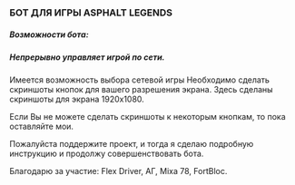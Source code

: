 ### **БОТ ДЛЯ ИГРЫ ASPHALT LEGENDS**
##### Возможности бота:
##### Непрерывно управляет игрой по сети. 
Имеется возможность выбора сетевой игры
Необходимо сделать скриншоты кнопок для вашего разрешения экрана.
Здесь сделаны скриншоты для экрана 1920х1080.

Если Вы не можете сделать скриншоты к некоторым кнопкам, то пока оставляйте мои.

Пожалуйста поддержите проект, и тогда я сделаю подробную инструкцию и продолжу совершенствовать бота.

Благодарю за участие:
Flex Driver,
АГ,
Mixa 78,
FortBloc.


